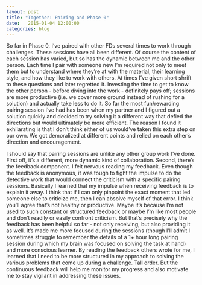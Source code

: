 ```yaml
---
layout: post
title: "Together: Pairing and Phase 0"
date:   2015-01-04 12:00:00
categories: blog
---
```

So far in Phase 0, I’ve paired with other FDs several times to work through challenges. These sessions have all been different. Of course the content of each session has varied, but so has the dynamic between me and the other person. Each time I pair with someone new I’m required not only to meet them but to understand where they’re at with the material, their learning style, and how they like to work with others. At times I’ve given short shrift to these questions and later regretted it. Investing the time to get to know the other person - before diving into the work - definitely pays off; sessions are more productive (i.e. we cover more ground instead of rushing for a solution) and actually take less to do it. So far the most fun/rewarding pairing session I’ve had has been when my partner and I figured out a solution quickly and decided to try solving it a different way that defied the directions but would ultimately be more efficient. The reason I found it exhilarating is that I don’t think either of us would’ve taken this extra step on our own. We got demoralized at different points and relied on each other’s direction and encouragement.

I should say that pairing sessions are unlike any other group work I’ve done. First off, it’s a different, more dynamic kind of collaboration. Second, there’s the feedback component. I felt nervous reading my feedback. Even though the feedback is anonymous, it was tough to fight the impulse to do the detective work that would connect the criticism with a specific pairing sessions. Basically I learned that my impulse when receiving feedback is to explain it away. I think that if I can only pinpoint the exact moment that led someone else to criticize me, then I can absolve myself of that error. I think you’ll agree that’s not healthy or productive. Maybe it’s because I’m not used to such constant or structured feedback or maybe I’m like most people and don’t readily or easily confront criticism. But that’s precisely why the feedback has been helpful so far - not only receiving, but also providing it as well. It’s made me more focused during the sessions (though I’ll admit I sometimes struggle to remember the details of a 1+ hour long pairing session during which my brain was focused on solving the task at hand) and more conscious learner. By reading the feedback others wrote for me, I learned that I need to be more structured in my approach to solving the various problems that come up during a challenge. Tall order. But the continuous feedback will help me monitor my progress and also motivate me to stay vigilant in addressing these issues.

